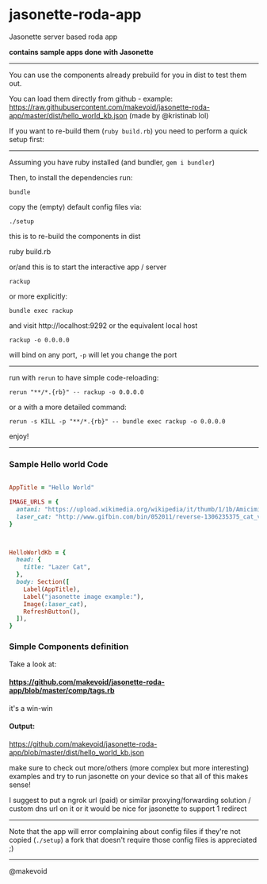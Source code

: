 # jasonette-roda-app

Jasonette server based roda app


**contains sample apps done with Jasonette**

---

You can use the components already prebuild for you in dist to test them out.

You can load them directly from github - example: https://raw.githubusercontent.com/makevoid/jasonette-roda-app/master/dist/hello_world_kb.json (made by @kristinab lol)


If you want to re-build them (`ruby build.rb`) you need to perform a quick setup first:


---

Assuming you have ruby installed (and bundler, `gem i bundler`)


Then, to install the dependencies run:


    bundle


copy the (empty) default config files via:

    ./setup


this is to re-build the components in dist

 ruby build.rb


or/and this is to start the interactive app / server

    rackup

or more explicitly:

    bundle exec rackup


and visit http://localhost:9292 or the equivalent local host


    rackup -o 0.0.0.0

will bind on any port, `-p` will let you change the port


---

run with `rerun` to have simple code-reloading:

`rerun "**/*.{rb}" -- rackup -o 0.0.0.0`

or a with a more detailed command:

`rerun -s KILL -p "**/*.{rb}" -- bundle exec rackup -o 0.0.0.0`

enjoy!

---

### Sample Hello world Code


```ruby

AppTitle = "Hello World"

IMAGE_URLS = {
  antani: "https://upload.wikimedia.org/wikipedia/it/thumb/1/1b/Amicimiei-Tognazzi.jpg/310px-Amicimiei-Tognazzi.jpg", # antani is a word that makes no sense (like foo)
  laser_cat: "http://www.gifbin.com/bin/052011/reverse-1306235375_cat_vs_laser_pointer.gif"
}



HelloWorldKb = {
  head: {
    title: "Lazer Cat",
  },
  body: Section([
    Label(AppTitle),
    Label("jasonette image example:"),
    Image(:laser_cat),
    RefreshButton(),
  ]),
}

```


### Simple Components definition


Take a look at:

#### https://github.com/makevoid/jasonette-roda-app/blob/master/comp/tags.rb


it's a win-win


#### Output:

https://github.com/makevoid/jasonette-roda-app/blob/master/dist/hello_world_kb.json


make sure to check out more/others (more complex but more interesting) examples and try to run jasonette on your device so that all of this makes sense! 

I suggest to put a ngrok url (paid) or similar proxying/forwarding solution / custom dns url on it or it would be nice for jasonette to support 1 redirect

---


Note that the app will error complaining about config files if they're not copied (`./setup`) a fork that doesn't require those config files is <much> appreciated ;)


---

@makevoid
